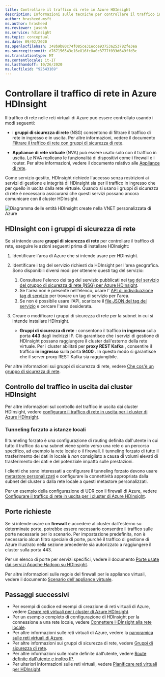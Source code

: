```yaml
---
title: Controllare il traffico di rete in Azure HDInsight
description: Informazioni sulle tecniche per controllare il traffico in ingresso e in uscita verso i cluster HDInsight di Azure.
author: hrasheed-msft
ms.author: hrasheed
ms.reviewer: jasonh
ms.service: hdinsight
ms.topic: conceptual
ms.date: 09/02/2020
ms.openlocfilehash: 348b9b80c74f085ce31ecce93753a253782fe3ea
ms.sourcegitcommit: d767156543e16e816fc8a0c3777f033d649ffd3c
ms.translationtype: MT
ms.contentlocale: it-IT
ms.lasthandoff: 10/26/2020
ms.locfileid: "92543169"
---
```

# <a name="control-network-traffic-in-azure-hdinsight"></a>Controllare il traffico di rete in Azure HDInsight

Il traffico di rete nelle reti virtuali di Azure può essere controllato usando i modi seguenti:

* i **gruppi di sicurezza di rete** (NSG) consentono di filtrare il traffico di rete in ingresso e in uscita. Per altre informazioni, vedere il documento [Filtrare il traffico di rete con gruppi di sicurezza di rete](../virtual-network/network-security-groups-overview.md).

* **Appliance di rete virtuale** (NVA) può essere usato solo con il traffico in uscita. Le NVA replicano le funzionalità di dispositivi come i firewall e i router. Per altre informazioni, vedere il documento relativo alle [Appliance di rete](https://azure.microsoft.com/solutions/network-appliances).

Come servizio gestito, HDInsight richiede l'accesso senza restrizioni ai servizi di gestione e integrità di HDinsight sia per il traffico in ingresso che per quello in uscita dalla rete virtuale. Quando si usano i gruppi di sicurezza di rete è necessario assicurarsi che questi servizi possano ancora comunicare con il cluster HDInsight.

![Diagramma delle entità HDInsight create nella VNET personalizzata di Azure](./media/control-network-traffic/hdinsight-vnet-diagram.png)

## <a name="hdinsight-with-network-security-groups"></a>HDInsight con i gruppi di sicurezza di rete

Se si intende usare **gruppi di sicurezza di rete** per controllare il traffico di rete, eseguire le azioni seguenti prima di installare HDInsight:

1. Identificare l'area di Azure che si intende usare per HDInsight.

2. Identificare i tag del servizio richiesti da HDInsight per l'area geografica. Sono disponibili diversi modi per ottenere questi tag del servizio:
    1. Consultare l'elenco dei tag del servizio pubblicati nei [tag del servizio del gruppo di sicurezza di rete (NSG) per Azure HDInsight](hdinsight-service-tags.md). 
    2. Se l'area non è presente nell'elenco, usare l' [API di individuazione tag di servizio](../virtual-network/service-tags-overview.md#use-the-service-tag-discovery-api-public-preview) per trovare un tag di servizio per l'area.
    3. Se non è possibile usare l'API, scaricare il [file JSON del tag del servizio](../virtual-network/service-tags-overview.md#discover-service-tags-by-using-downloadable-json-files) e cercare l'area desiderata.


3. Creare o modificare i gruppi di sicurezza di rete per la subnet in cui si intende installare HDInsight.

    * __Gruppi di sicurezza di rete__ : consentono il traffico __in ingresso__ sulla porta __443__ dagli indirizzi IP. Ciò garantisce che i servizi di gestione di HDInsight possano raggiungere il cluster dall'esterno della rete virtuale. Per i cluster abilitati per __proxy REST Kafka__ , consentire il traffico __in ingresso__ sulla porta __9400__ . In questo modo si garantisce che il server proxy REST Kafka sia raggiungibile.

Per altre informazioni sui gruppi di sicurezza di rete, vedere [Che cos'è un gruppo di sicurezza di rete](../virtual-network/network-security-groups-overview.md).

## <a name="controlling-outbound-traffic-from-hdinsight-clusters"></a>Controllo del traffico in uscita dai cluster HDInsight

Per altre informazioni sul controllo del traffico in uscita dai cluster HDInsight, vedere [configurare il traffico di rete in uscita per i cluster di Azure HDInsight](hdinsight-restrict-outbound-traffic.md).

### <a name="forced-tunneling-to-on-premises"></a>Tunneling forzato a istanze locali

Il tunneling forzato è una configurazione di routing definita dall'utente in cui tutto il traffico da una subnet viene spinto verso una rete o un percorso specifico, ad esempio la rete locale o il firewall. Il tunneling forzato di tutto il trasferimento dei dati in locale è _non_ consigliato a causa di volumi elevati di trasferimento dei dati e del potenziale impatto sulle prestazioni.

I clienti che sono interessati a configurare il tunneling forzato devono usare [metastore personalizzati](./hdinsight-use-external-metadata-stores.md) e configurare la connettività appropriata dalla subnet del cluster o dalla rete locale a questi metastore personalizzati.

Per un esempio della configurazione di UDR con il firewall di Azure, vedere [Configurare il traffico di rete in uscita per i cluster di Azure HDInsight](hdinsight-restrict-outbound-traffic.md).

## <a name="required-ports"></a>Porte richieste

Se si intende usare un **firewall** e accedere al cluster dall'esterno su determinate porte, potrebbe essere necessario consentire il traffico sulle porte necessarie per lo scenario. Per impostazione predefinita, non è necessario alcun filtro speciale di porte, purché il traffico di gestione di Azure illustrato nella sezione precedente sia autorizzato a raggiungere il cluster sulla porta 443.

Per un elenco di porte per servizi specifici, vedere il documento [Porte usate dai servizi Apache Hadoop su HDInsight](hdinsight-hadoop-port-settings-for-services.md).

Per altre informazioni sulle regole del firewall per le appliance virtuali, vedere il documento [Scenario dell'appliance virtuale](../virtual-network/virtual-network-scenario-udr-gw-nva.md).

## <a name="next-steps"></a>Passaggi successivi

* Per esempi di codice ed esempi di creazione di reti virtuali di Azure, vedere [Creare reti virtuali per i cluster di Azure HDInsight](hdinsight-create-virtual-network.md).
* Per un esempio completo di configurazione di HDInsight per la connessione a una rete locale, vedere [Connettere HDInsight alla rete locale](./connect-on-premises-network.md).
* Per altre informazioni sulle reti virtuali di Azure, vedere la [panoramica sulle reti virtuali di Azure](../virtual-network/virtual-networks-overview.md).
* Per altre informazioni sui gruppi di sicurezza di rete, vedere [Gruppi di sicurezza di rete](../virtual-network/network-security-groups-overview.md).
* Per altre informazioni sulle route definite dall'utente, vedere [Route definite dall'utente e inoltro IP](../virtual-network/virtual-networks-udr-overview.md).
* Per ulteriori informazioni sulle reti virtuali, vedere [Pianificare reti virtuali per HDInsight](./hdinsight-plan-virtual-network-deployment.md).